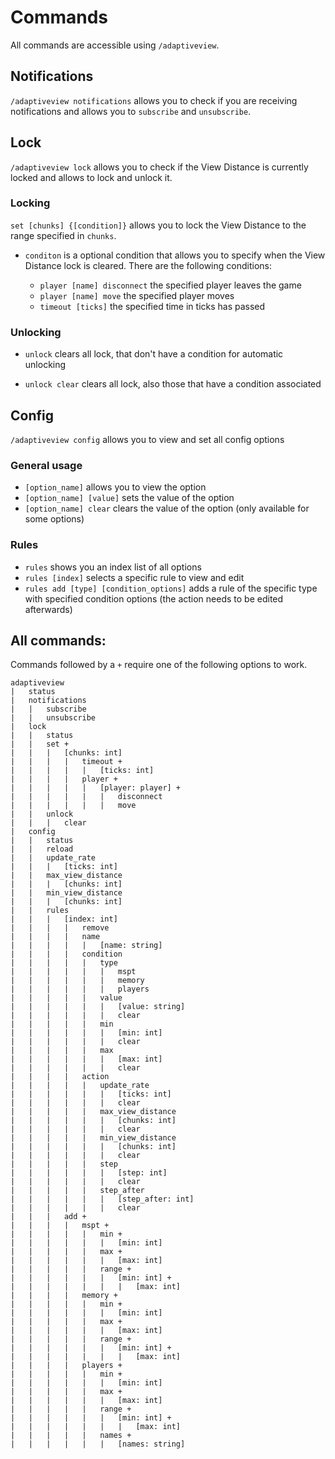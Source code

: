 # Commands

All commands are accessible using `/adaptiveview`.

## Notifications

`/adaptiveview notifications` allows you to check if you are receiving notifications and allows you to `subscribe` and `unsubscribe`.

## Lock

`/adaptiveview lock` allows you to check if the View Distance is currently locked and allows to lock and unlock it.

### Locking
`set [chunks] {[condition]}` allows you to lock the View Distance to the range specified in `chunks`.

- `conditon` is a optional condition that allows you to specify when the View Distance lock is cleared. There are the following conditions:

  - `player [name] disconnect` the specified player leaves the game
  - `player [name] move` the specified player moves
  - `timeout [ticks]` the specified time in ticks has passed

### Unlocking

- `unlock` clears all lock, that don't have a condition for automatic unlocking

- `unlock clear` clears all lock, also those that have a condition associated

## Config

`/adaptiveview config` allows you to view and set all config options

### General usage

- `[option_name]` allows you to view the option
- `[option_name] [value]` sets the value of the option
- `[option_name] clear` clears the value of the option (only available for some options)

### Rules
- `rules` shows you an index list of all options
- `rules [index]` selects a specific rule to view and edit
- `rules add [type] [condition_options]` adds a rule of the specific type with specified condition options (the action needs to be edited afterwards)

## All commands:

Commands followed by a `+` require one of the following options to work.

```
adaptiveview
|   status
|   notifications
|   |   subscribe
|   |   unsubscribe
|   lock
|   |   status
|   |   set +
|   |   |   [chunks: int]
|   |   |   |   timeout +
|   |   |   |   |   [ticks: int]
|   |   |   |   player +
|   |   |   |   |   [player: player] +
|   |   |   |   |   |   disconnect
|   |   |   |   |   |   move
|   |   unlock
|   |   |   clear
|   config
|   |   status
|   |   reload
|   |   update_rate
|   |   |   [ticks: int]
|   |   max_view_distance
|   |   |   [chunks: int]
|   |   min_view_distance
|   |   |   [chunks: int]
|   |   rules
|   |   |   [index: int]
|   |   |   |   remove
|   |   |   |   name
|   |   |   |   |   [name: string]
|   |   |   |   condition
|   |   |   |   |   type
|   |   |   |   |   |   mspt
|   |   |   |   |   |   memory
|   |   |   |   |   |   players
|   |   |   |   |   value
|   |   |   |   |   |   [value: string]
|   |   |   |   |   |   clear
|   |   |   |   |   min
|   |   |   |   |   |   [min: int]
|   |   |   |   |   |   clear
|   |   |   |   |   max
|   |   |   |   |   |   [max: int]
|   |   |   |   |   |   clear
|   |   |   |   action
|   |   |   |   |   update_rate
|   |   |   |   |   |   [ticks: int]
|   |   |   |   |   |   clear
|   |   |   |   |   max_view_distance
|   |   |   |   |   |   [chunks: int]
|   |   |   |   |   |   clear
|   |   |   |   |   min_view_distance
|   |   |   |   |   |   [chunks: int]
|   |   |   |   |   |   clear
|   |   |   |   |   step
|   |   |   |   |   |   [step: int]
|   |   |   |   |   |   clear
|   |   |   |   |   step_after
|   |   |   |   |   |   [step_after: int]
|   |   |   |   |   |   clear
|   |   |   add +
|   |   |   |   mspt +
|   |   |   |   |   min +
|   |   |   |   |   |   [min: int]
|   |   |   |   |   max + 
|   |   |   |   |   |   [max: int]
|   |   |   |   |   range +
|   |   |   |   |   |   [min: int] +
|   |   |   |   |   |   |   [max: int]
|   |   |   |   memory +
|   |   |   |   |   min +
|   |   |   |   |   |   [min: int]
|   |   |   |   |   max + 
|   |   |   |   |   |   [max: int]
|   |   |   |   |   range +
|   |   |   |   |   |   [min: int] +
|   |   |   |   |   |   |   [max: int]
|   |   |   |   players +
|   |   |   |   |   min +
|   |   |   |   |   |   [min: int]
|   |   |   |   |   max + 
|   |   |   |   |   |   [max: int]
|   |   |   |   |   range +
|   |   |   |   |   |   [min: int] +
|   |   |   |   |   |   |   [max: int]
|   |   |   |   |   names +
|   |   |   |   |   |   [names: string]
```
